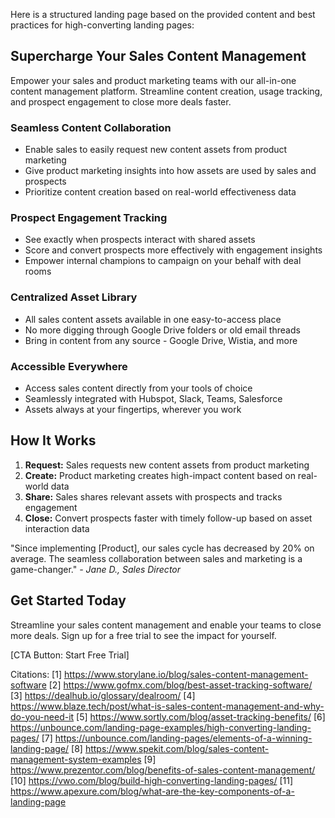 Here is a structured landing page based on the provided content and best practices for high-converting landing pages:

## Supercharge Your Sales Content Management

Empower your sales and product marketing teams with our all-in-one content management platform. Streamline content creation, usage tracking, and prospect engagement to close more deals faster.

### Seamless Content Collaboration

- Enable sales to easily request new content assets from product marketing 
- Give product marketing insights into how assets are used by sales and prospects
- Prioritize content creation based on real-world effectiveness data

### Prospect Engagement Tracking

- See exactly when prospects interact with shared assets
- Score and convert prospects more effectively with engagement insights
- Empower internal champions to campaign on your behalf with deal rooms

### Centralized Asset Library 

- All sales content assets available in one easy-to-access place
- No more digging through Google Drive folders or old email threads
- Bring in content from any source - Google Drive, Wistia, and more

### Accessible Everywhere

- Access sales content directly from your tools of choice
- Seamlessly integrated with Hubspot, Slack, Teams, Salesforce
- Assets always at your fingertips, wherever you work

## How It Works

1. **Request:** Sales requests new content assets from product marketing
2. **Create:** Product marketing creates high-impact content based on real-world data
3. **Share:** Sales shares relevant assets with prospects and tracks engagement 
4. **Close:** Convert prospects faster with timely follow-up based on asset interaction data

"Since implementing [Product], our sales cycle has decreased by 20% on average. The seamless collaboration between sales and marketing is a game-changer." 
*- Jane D., Sales Director*

## Get Started Today

Streamline your sales content management and enable your teams to close more deals. Sign up for a free trial to see the impact for yourself.

[CTA Button: Start Free Trial]

Citations:
[1] https://www.storylane.io/blog/sales-content-management-software
[2] https://www.gofmx.com/blog/best-asset-tracking-software/
[3] https://dealhub.io/glossary/dealroom/
[4] https://www.blaze.tech/post/what-is-sales-content-management-and-why-do-you-need-it
[5] https://www.sortly.com/blog/asset-tracking-benefits/
[6] https://unbounce.com/landing-page-examples/high-converting-landing-pages/
[7] https://unbounce.com/landing-pages/elements-of-a-winning-landing-page/
[8] https://www.spekit.com/blog/sales-content-management-system-examples
[9] https://www.prezentor.com/blog/benefits-of-sales-content-management/
[10] https://vwo.com/blog/build-high-converting-landing-pages/
[11] https://www.apexure.com/blog/what-are-the-key-components-of-a-landing-page